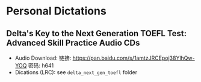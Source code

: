# Personal Dictations

## Delta's Key to the Next Generation TOEFL Test: Advanced Skill Practice Audio CDs
* Audio Download: 链接: https://pan.baidu.com/s/1amtzJRCEpoj38YlhQw-YOQ 密码: h641
* Dications (LRC): see `delta_next_gen_toefl` folder
